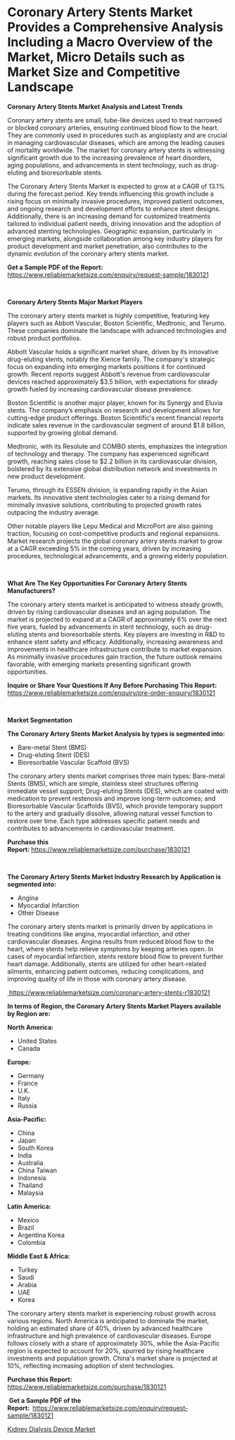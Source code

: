 <p><h1>Coronary Artery Stents Market Provides a Comprehensive Analysis Including a Macro Overview of the Market, Micro Details such as Market Size and Competitive Landscape</h1></p><p><strong>Coronary Artery Stents Market Analysis and Latest Trends</strong></p>
<p><p>Coronary artery stents are small, tube-like devices used to treat narrowed or blocked coronary arteries, ensuring continued blood flow to the heart. They are commonly used in procedures such as angioplasty and are crucial in managing cardiovascular diseases, which are among the leading causes of mortality worldwide. The market for coronary artery stents is witnessing significant growth due to the increasing prevalence of heart disorders, aging populations, and advancements in stent technology, such as drug-eluting and bioresorbable stents.</p><p>The Coronary Artery Stents Market is expected to grow at a CAGR of 13.1% during the forecast period. Key trends influencing this growth include a rising focus on minimally invasive procedures, improved patient outcomes, and ongoing research and development efforts to enhance stent designs. Additionally, there is an increasing demand for customized treatments tailored to individual patient needs, driving innovation and the adoption of advanced stenting technologies. Geographic expansion, particularly in emerging markets, alongside collaboration among key industry players for product development and market penetration, also contributes to the dynamic evolution of the coronary artery stents market.</p></p>
<p><strong>Get a Sample PDF of the Report:&nbsp;</strong> <a href="https://www.reliablemarketsize.com/enquiry/request-sample/1830121?utm_campaign=2337&utm_medium=2&utm_source=Github&utm_content=ia&utm_term=04032025&utm_id=coronary-artery-stents">https://www.reliablemarketsize.com/enquiry/request-sample/1830121</a></p>
<p>&nbsp;</p>
<p><strong>Coronary Artery Stents Major Market Players</strong></p>
<p><p>The coronary artery stents market is highly competitive, featuring key players such as Abbott Vascular, Boston Scientific, Medtronic, and Terumo. These companies dominate the landscape with advanced technologies and robust product portfolios.</p><p>Abbott Vascular holds a significant market share, driven by its innovative drug-eluting stents, notably the Xience family. The company's strategic focus on expanding into emerging markets positions it for continued growth. Recent reports suggest Abbott's revenue from cardiovascular devices reached approximately $3.5 billion, with expectations for steady growth fueled by increasing cardiovascular disease prevalence.</p><p>Boston Scientific is another major player, known for its Synergy and Eluvia stents. The company’s emphasis on research and development allows for cutting-edge product offerings. Boston Scientific's recent financial reports indicate sales revenue in the cardiovascular segment of around $1.8 billion, supported by growing global demand.</p><p>Medtronic, with its Resolute and COMBO stents, emphasizes the integration of technology and therapy. The company has experienced significant growth, reaching sales close to $2.2 billion in its cardiovascular division, bolstered by its extensive global distribution network and investments in new product development.</p><p>Terumo, through its ESSEN division, is expanding rapidly in the Asian markets. Its innovative stent technologies cater to a rising demand for minimally invasive solutions, contributing to projected growth rates outpacing the industry average.</p><p>Other notable players like Lepu Medical and MicroPort are also gaining traction, focusing on cost-competitive products and regional expansions. Market research projects the global coronary artery stents market to grow at a CAGR exceeding 5% in the coming years, driven by increasing procedures, technological advancements, and a growing elderly population.</p></p>
<p>&nbsp;</p>
<p><strong>What Are The Key Opportunities For Coronary Artery Stents Manufacturers?</strong></p>
<p><p>The coronary artery stents market is anticipated to witness steady growth, driven by rising cardiovascular diseases and an aging population. The market is projected to expand at a CAGR of approximately 6% over the next five years, fueled by advancements in stent technology, such as drug-eluting stents and bioresorbable stents. Key players are investing in R&D to enhance stent safety and efficacy. Additionally, increasing awareness and improvements in healthcare infrastructure contribute to market expansion. As minimally invasive procedures gain traction, the future outlook remains favorable, with emerging markets presenting significant growth opportunities.</p></p>
<p><strong>Inquire or Share Your Questions If Any Before Purchasing This Report:</strong> <a href="https://www.reliablemarketsize.com/enquiry/pre-order-enquiry/1830121?utm_campaign=2337&utm_medium=2&utm_source=Github&utm_content=ia&utm_term=04032025&utm_id=coronary-artery-stents">https://www.reliablemarketsize.com/enquiry/pre-order-enquiry/1830121</a></p>
<p>&nbsp;</p>
<p><strong>Market Segmentation</strong></p>
<p><strong>The Coronary Artery Stents Market Analysis by types is segmented into:</strong></p>
<p><ul><li>Bare-metal Stent (BMS)</li><li>Drug-eluting Stent (DES)</li><li>Bioresorbable Vascular Scaffold (BVS)</li></ul></p>
<p><p>The coronary artery stents market comprises three main types: Bare-metal Stents (BMS), which are simple, stainless steel structures offering immediate vessel support; Drug-eluting Stents (DES), which are coated with medication to prevent restenosis and improve long-term outcomes; and Bioresorbable Vascular Scaffolds (BVS), which provide temporary support to the artery and gradually dissolve, allowing natural vessel function to restore over time. Each type addresses specific patient needs and contributes to advancements in cardiovascular treatment.</p></p>
<p><strong>Purchase this Report:&nbsp;</strong><a href="https://www.reliablemarketsize.com/purchase/1830121?utm_campaign=2337&utm_medium=2&utm_source=Github&utm_content=ia&utm_term=04032025&utm_id=coronary-artery-stents">https://www.reliablemarketsize.com/purchase/1830121</a></p>
<p>&nbsp;</p>
<p><strong>The Coronary Artery Stents Market Industry Research by Application is segmented into:</strong></p>
<p><ul><li>Angina</li><li>Myocardial Infarction</li><li>Other Disease</li></ul></p>
<p><p>The coronary artery stents market is primarily driven by applications in treating conditions like angina, myocardial infarction, and other cardiovascular diseases. Angina results from reduced blood flow to the heart, where stents help relieve symptoms by keeping arteries open. In cases of myocardial infarction, stents restore blood flow to prevent further heart damage. Additionally, stents are utilized for other heart-related ailments, enhancing patient outcomes, reducing complications, and improving quality of life in those with coronary artery disease.</p></p>
<p><a href="https://www.reliablemarketsize.com/coronary-artery-stents-r1830121?utm_campaign=2337&utm_medium=2&utm_source=Github&utm_content=ia&utm_term=04032025&utm_id=coronary-artery-stents">&nbsp;https://www.reliablemarketsize.com/coronary-artery-stents-r1830121</a></p>
<p><strong>In terms of Region, the Coronary Artery Stents Market Players available by Region are:</strong></p>
<p>
    <p> <strong> North America: </strong>
        <ul>
            <li>United States</li>
            <li>Canada</li>
        </ul>
        </p> 
    <p> <strong> Europe: </strong>
        <ul>
            <li>Germany</li>
            <li>France</li>
            <li>U.K.</li>
            <li>Italy</li>
            <li>Russia</li>
        </ul>
        </p> 
    <p> <strong> Asia-Pacific: </strong>
        <ul>
            <li>China</li>
            <li>Japan</li>
            <li>South Korea</li>
            <li>India</li>
            <li>Australia</li>
            <li>China Taiwan</li>
            <li>Indonesia</li>
            <li>Thailand</li>
            <li>Malaysia</li>
        </ul>
        </p> 
    <p> <strong> Latin America: </strong>
        <ul>
            <li>Mexico</li>
            <li>Brazil</li>
            <li>Argentina Korea</li>
            <li>Colombia</li>
        </ul>
        </p> 
    <p> <strong> Middle East & Africa: </strong>
        <ul>
            <li>Turkey</li>
            <li>Saudi</li>
            <li>Arabia</li>
            <li>UAE</li>
            <li>Korea</li>
        </ul>
    </p>
    </p>
<p><p>The coronary artery stents market is experiencing robust growth across various regions. North America is anticipated to dominate the market, holding an estimated share of 40%, driven by advanced healthcare infrastructure and high prevalence of cardiovascular diseases. Europe follows closely with a share of approximately 30%, while the Asia-Pacific region is expected to account for 20%, spurred by rising healthcare investments and population growth. China's market share is projected at 10%, reflecting increasing adoption of stent technologies.</p></p>
<p><strong>Purchase this Report: </strong><a href="https://www.reliablemarketsize.com/purchase/1830121?utm_campaign=2337&utm_medium=2&utm_source=Github&utm_content=ia&utm_term=04032025&utm_id=coronary-artery-stents">https://www.reliablemarketsize.com/purchase/1830121</a></p>
<p>&nbsp;<strong>Get a Sample PDF of the Report:&nbsp;&nbsp;</strong><a href="https://www.reliablemarketsize.com/enquiry/request-sample/1830121?utm_campaign=2337&utm_medium=2&utm_source=Github&utm_content=ia&utm_term=04032025&utm_id=coronary-artery-stents">https://www.reliablemarketsize.com/enquiry/request-sample/1830121</a></p>
<p><strong></strong></p>
<p><p><a href="https://github.com/lehumiston1971679/Market-Research-Report-List-1/blob/main/kidney-dialysis-device-market.md?utm_campaign=2337&utm_medium=2&utm_source=Github&utm_content=ia&utm_term=04032025&utm_id=coronary-artery-stents">Kidney Dialysis Device Market</a></p></p>
